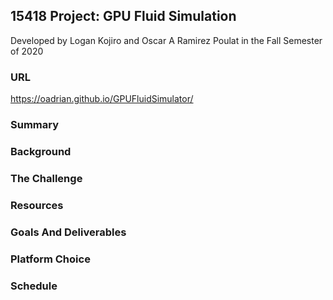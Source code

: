## 15418 Project: GPU Fluid Simulation

Developed by Logan Kojiro and Oscar A Ramirez Poulat in the Fall Semester of 2020

### URL
https://oadrian.github.io/GPUFluidSimulator/

### Summary

### Background

### The Challenge

### Resources

### Goals And Deliverables

### Platform Choice

### Schedule


